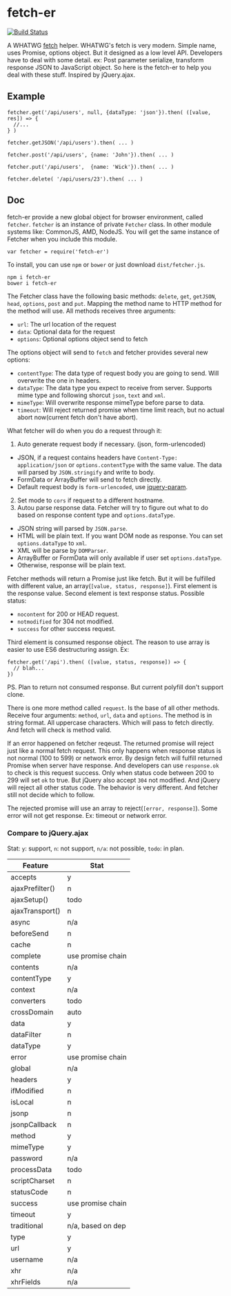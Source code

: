 fetch-er
========

[![Build Status](https://travis-ci.org/othree/fetcher.svg?branch=master)](https://travis-ci.org/othree/fetcher)

A WHATWG [fetch][] helper. WHATWG's fetch is very modern. Simple name, uses Promise, options object. 
But it designed as a low level API. Developers have to deal with some detail. ex: Post parameter 
serialize, transform response JSON to JavaScript object. So here is the fetch-er to help you deal 
with these stuff. Inspired by jQuery.ajax.


[fetch]:http://updates.html5rocks.com/2015/03/introduction-to-fetch

Example
-------

    fetcher.get('/api/users', null, {dataType: 'json'}).then( ([value, res]) => {
      //...
    } )

    fetcher.getJSON('/api/users').then( ... )

    fetcher.post('/api/users', {name: 'John'}).then( ... )

    fetcher.put('/api/users',  {name: 'Wick'}).then( ... )

    fetcher.delete( '/api/users/23').then( ... )

Doc
---

fetch-er provide a new global object for browser environment, called `fetcher`. `fetcher` is an instance
of private `Fetcher` class. In other module systems like: CommonJS, AMD, NodeJS. You will get the same 
instance of Fetcher when you include this module.

    var fetcher = require('fetch-er')

To install, you can use `npm` or `bower` or just download `dist/fetcher.js`.

    npm i fetch-er
    bower i fetch-er

The Fetcher class have the following basic methods: `delete`, `get`, `getJSON`, `head`, `options`, `post`
and `put`. Mapping the method name to HTTP method for the method will use. All methods receives three 
arguments:

* `url`: The url location of the request
* `data`: Optional data for the request
* `options`: Optional options object send to fetch

The options object will send to `fetch` and fetcher provides several new options:

* `contentType`: The data type of request body you are going to send. Will overwrite the one in headers.
* `dataType`: The data type you expect to receive from server. Supports mime type and following shorcut
  `json`, `text` and `xml`.
* `mimeType`: Will overwrite response mimeType before parse to data.
* `timeout`: Will reject returned promise when time limit reach, but no actual abort now(current fetch don't have abort).


What fetcher will do when you do a request through it:

1. Auto generate request body if necessary. (json, form-urlencoded)
  * JSON, if a request contains headers have `Content-Type: application/json` or `options.contentType` with the same value.
    The data will parsed by `JSON.stringify` and write to body.
  * FormData or ArrayBuffer will send to fetch directly.
  * Default request body is `form-urlencoded`, use [jquery-param](https://www.npmjs.com/package/jquery-param).
2. Set mode to `cors` if request to a different hostname.
3. Autou parse response data. Fetcher will try to figure out what to do based on response content type and `options.dataType`.
  * JSON string will parsed by `JSON.parse`.
  * HTML will be plain text. If you want DOM node as response. You can set `options.dataType` to `xml`.
  * XML will be parse by `DOMParser`.
  * ArrayBuffer or FormData will only available if user set `options.dataType`.
  * Otherwise, response will be plain text.

Fetcher methods will return a Promise just like fetch. But it will be fulfilled with different value, an 
array(`[value, status, response]`). First element is the response value. Second element is text response status. Possible status:

* `nocontent` for 200 or HEAD request.
* `notmodified` for 304 not modified.
* `success` for other success request.

Third element is consumed response object. The reason to use array is easier to use ES6 destructuring assign. Ex:

    fetcher.get('/api').then( ([value, status, response]) => {
      // blah...
    })

PS. Plan to return not consumed response. But current polyfill don't support clone.

There is one more method called `request`. Is the base of all other methods. Receive four arguments: `method`,
`url`, `data` and `options`. The method is in string format. All uppercase characters. Which will pass to 
fetch directly. And fetch will check is method valid.

If an error happened on fetcher reqeust. The returned promise will reject just like a normal fetch request.
This only happens when response status is not normal (100 to 599) or network error. By design fetch will fulfill
returned Promise when server have response. And developers can use `response.ok` to check is this request success.
Only when status code between 200 to 299 will set `ok` to true. But jQuery also accept `304` not modified.
And jQuery will reject all other status code. The behavior is very different. And fetcher still not decide which 
to follow. 

The rejected promise will use an array to reject(`[error, response]`). Some error will not get response.
Ex: timeout or network error.

### Compare to jQuery.ajax

Stat: `y`: support, `n`: not support, `n/a`: not possible, `todo`: in plan.

| Feature         | Stat              |
|-----------------|-------------------|
| accepts         | y                 |
| ajaxPrefilter() | n                 |
| ajaxSetup()     | todo              |
| ajaxTransport() | n                 |
| async           | n/a               |
| beforeSend      | n                 |
| cache           | n                 |
| complete        | use promise chain |
| contents        | n/a               |
| contentType     | y                 |
| context         | n/a               |
| converters      | todo              |
| crossDomain     | auto              |
| data            | y                 |
| dataFilter      | n                 |
| dataType        | y                 |
| error           | use promise chain |
| global          | n/a               |
| headers         | y                 |
| ifModified      | n                 |
| isLocal         | n                 |
| jsonp           | n                 |
| jsonpCallback   | n                 |
| method          | y                 |
| mimeType        | y                 |
| password        | n/a               |
| processData     | todo              |
| scriptCharset   | n                 |
| statusCode      | n                 |
| success         | use promise chain |
| timeout         | y                 |
| traditional     | n/a, based on dep |
| type            | y                 |
| url             | y                 |
| username        | n/a               |
| xhr             | n/a               |
| xhrFields       | n/a               |




